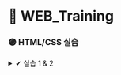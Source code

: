 # 🌱 WEB_Training


###  🟣 HTML/CSS 실습 

<details>
<summary> ✔ 실습 1 & 2</summary>
<div markdown="1">       

### [실습 1](https://github.com/oiosu/WEB_T/tree/main/WEB_1/%EC%8B%A4%EC%8A%B51) 

![image](https://user-images.githubusercontent.com/99783474/189703302-8778246c-33a7-46bd-8f7c-d6b9248fe8f6.png)

### 상단 문구

* 상단 문구는 `h2` 태그를 활용하여 작성합니다.

* ALL ABOUT의 글씨 크기만 12px로 변경하고 줄바꿈을 합니다.

### 카드

* 카드들의 전체 영역의 너비는 900px입니다.

* 개별 카드 아이템(이미지 및 텍스트)의 너비는 300px입니다.

* 이미지는 `images` 폴더를 활용합니다. 


### [실습 2](https://github.com/oiosu/WEB_T/tree/main/WEB_1/%EC%8B%A4%EC%8A%B52)

> 아래의 내용을 참고하여 만들어봅시다. 색상, 크기 및 문구는 변경 가능합니다.

![image](https://user-images.githubusercontent.com/99783474/189703639-e8a77511-1083-4640-8b91-8a4652701eeb.png)

### 카드 

* 카드의 너비는 300px입니다.

* 상품명은 `h3` 태그를 활용하며 나머지 모든 글씨는 자유롭게 활용합니다.


</div>
</details>
